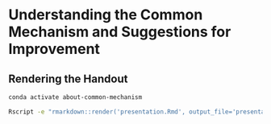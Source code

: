 # Understanding the Common Mechanism and Suggestions for Improvement

## Rendering the Handout
```bash
conda activate about-common-mechanism

Rscript -e "rmarkdown::render('presentation.Rmd', output_file='presentation_handout.pdf')"
```